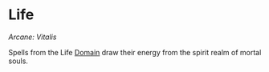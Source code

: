 # Life

*Arcane: Vitalis*

Spells from the Life [Domain](Spell%20Domains.md) draw their energy from the spirit realm of mortal souls.
